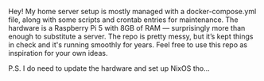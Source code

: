 Hey! My home server setup is mostly managed with a docker-compose.yml file, along with some scripts and crontab entries for maintenance.
The hardware is a Raspberry Pi 5 with 8GB of RAM — surprisingly more than enough to substitute a server.
The repo is pretty messy, but it’s kept things in check and it's running smoothly for years.
Feel free to use this repo as inspiration for your own ideas.

P.S. I do need to update the hardware and set up NixOS tho...
